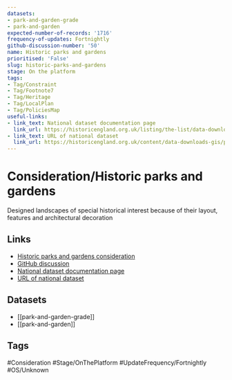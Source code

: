 ```yaml
---
datasets:
- park-and-garden-grade
- park-and-garden
expected-number-of-records: '1716'
frequency-of-updates: Fortnightly
github-discussion-number: '50'
name: Historic parks and gardens
prioritised: 'False'
slug: historic-parks-and-gardens
stage: On the platform
tags:
- Tag/Constraint
- Tag/Footnote7
- Tag/Heritage
- Tag/LocalPlan
- Tag/PoliciesMap
useful-links:
- link_text: National dataset documentation page
  link_url: https://historicengland.org.uk/listing/the-list/data-downloads
- link_text: URL of national dataset
  link_url: https://historicengland.org.uk/content/data-downloads-gis/parks-and-gardens/
---
```


# Consideration/Historic parks and gardens

Designed landscapes of special historical interest because of their layout, features and architectural decoration

## Links

* [Historic parks and gardens consideration](https://design.planning.data.gov.uk/planning-consideration/historic-parks-and-gardens)
* [GitHub discussion](https://github.com/digital-land/data-standards-backlog/discussions/50)
* [National dataset documentation page](https://historicengland.org.uk/listing/the-list/data-downloads)
* [URL of national dataset](https://historicengland.org.uk/content/data-downloads-gis/parks-and-gardens/)

## Datasets

* [[park-and-garden-grade]]
* [[park-and-garden]]

## Tags

#Consideration #Stage/OnThePlatform #UpdateFrequency/Fortnightly #OS/Unknown